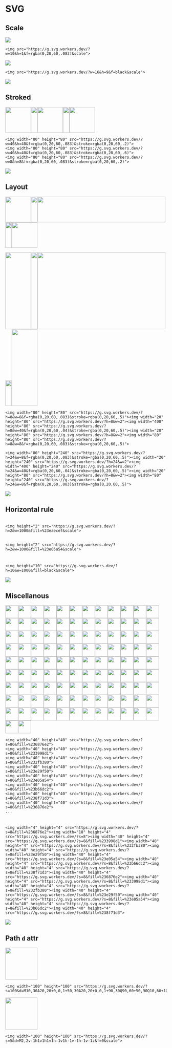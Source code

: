 # SVG

## Scale

<img src="https://g.svg.workers.dev/?w=10&h=1&f=rgba(0,20,60,.083)&scale">

```
<img src="https://g.svg.workers.dev/?w=10&h=1&f=rgba(0,20,60,.083)&scale">
```

<img src="https://g.svg.workers.dev/?w=16&h=9&f=black&scale">

```
<img src="https://g.svg.workers.dev/?w=16&h=9&f=black&scale">
```

![](https://g.svg.workers.dev/?w=10&h=1&scale)

## Stroked

<img width="80" height="80" src="https://g.svg.workers.dev/?w=40&h=40&f=rgba(0,20,60,.083)&stroke=rgba(0,20,60,.2)"><img width="20" height="80" src="https://g.svg.workers.dev/?h=8&w=2"><img width="80" height="80" src="https://g.svg.workers.dev/?w=40&h=40&f=rgba(0,20,60,.083)&stroke=rgba(0,20,60,.6)"><img width="20" height="80" src="https://g.svg.workers.dev/?h=8&w=2"><img width="80" height="80" src="https://g.svg.workers.dev/?w=8&h=8&f=rgba(0,20,60,.083)&stroke=rgba(0,20,60,.2)">

```
<img width="80" height="80" src="https://g.svg.workers.dev/?w=40&h=40&f=rgba(0,20,60,.083)&stroke=rgba(0,20,60,.2)">
<img width="80" height="80" src="https://g.svg.workers.dev/?w=40&h=40&f=rgba(0,20,60,.083)&stroke=rgba(0,20,60,.6)">
<img width="80" height="80" src="https://g.svg.workers.dev/?w=8&h=8&f=rgba(0,20,60,.083)&stroke=rgba(0,20,60,.2)">
```

![](https://g.svg.workers.dev/?w=10&h=1&scale)

## Layout

<img width="80" height="80" src="https://g.svg.workers.dev/?h=8&w=8&f=rgba(0,20,60,.083)&stroke=rgba(0,20,60,.5)"><img width="20" height="80" src="https://g.svg.workers.dev/?h=8&w=2"><img width="400" height="80" src="https://g.svg.workers.dev/?h=8&w=40&f=rgba(0,20,60,.04)&stroke=rgba(0,20,60,.5)"><img width="20" height="80" src="https://g.svg.workers.dev/?h=8&w=2"><img width="80" height="80" src="https://g.svg.workers.dev/?h=8&w=8&f=rgba(0,20,60,.083)&stroke=rgba(0,20,60,.5)">

<img width="80" height="240" src="https://g.svg.workers.dev/?h=24&w=8&f=rgba(0,20,60,.083)&stroke=rgba(0,20,60,.5)"><img width="20" height="240" src="https://g.svg.workers.dev/?h=24&w=2"><img width="400" height="240" src="https://g.svg.workers.dev/?h=24&w=40&f=rgba(0,20,60,.04)&stroke=rgba(0,20,60,.5)"><img width="20" height="80" src="https://g.svg.workers.dev/?h=8&w=2"><img width="80" height="240" src="https://g.svg.workers.dev/?h=24&w=8&f=rgba(0,20,60,.083)&stroke=rgba(0,20,60,.5)">

```
<img width="80" height="80" src="https://g.svg.workers.dev/?h=8&w=8&f=rgba(0,20,60,.083)&stroke=rgba(0,20,60,.5)"><img width="20" height="80" src="https://g.svg.workers.dev/?h=8&w=2"><img width="400" height="80" src="https://g.svg.workers.dev/?h=8&w=40&f=rgba(0,20,60,.04)&stroke=rgba(0,20,60,.5)"><img width="20" height="80" src="https://g.svg.workers.dev/?h=8&w=2"><img width="80" height="80" src="https://g.svg.workers.dev/?h=8&w=8&f=rgba(0,20,60,.083)&stroke=rgba(0,20,60,.5)">

<img width="80" height="240" src="https://g.svg.workers.dev/?h=24&w=8&f=rgba(0,20,60,.083)&stroke=rgba(0,20,60,.5)"><img width="20" height="240" src="https://g.svg.workers.dev/?h=24&w=2"><img width="400" height="240" src="https://g.svg.workers.dev/?h=24&w=40&f=rgba(0,20,60,.04)&stroke=rgba(0,20,60,.5)"><img width="20" height="80" src="https://g.svg.workers.dev/?h=8&w=2"><img width="80" height="240" src="https://g.svg.workers.dev/?h=24&w=8&f=rgba(0,20,60,.083)&stroke=rgba(0,20,60,.5)">
```

![](https://g.svg.workers.dev/?w=10&h=1&scale)

## Horizontal rule

<img height="2" src="https://g.svg.workers.dev/?h=2&w=1000&fill=%23eaecef&scale">

```
<img height="2" src="https://g.svg.workers.dev/?h=2&w=1000&fill=%23eaecef&scale">
```

<img height="2" src="https://g.svg.workers.dev/?h=2&w=1000&fill=%23e05a54&scale">

```
<img height="2" src="https://g.svg.workers.dev/?h=2&w=1000&fill=%23e05a54&scale">
```

<img height="10" src="https://g.svg.workers.dev/?h=10&w=1000&fill=black&scale">

```
<img height="10" src="https://g.svg.workers.dev/?h=10&w=1000&fill=black&scale">
```

![](https://g.svg.workers.dev/?w=10&h=1&scale)

## Miscellanous

<img width="40" height="40" src="https://g.svg.workers.dev/?s=80&fill=%236876e2"><img width="40" height="40" src="https://g.svg.workers.dev/?s=80&fill=%233998d1"><img width="40" height="40" src="https://g.svg.workers.dev/?s=80&fill=%232fb380"><img width="40" height="40" src="https://g.svg.workers.dev/?s=80&fill=%23e29f50"><img width="40" height="40" src="https://g.svg.workers.dev/?s=80&fill=%23e05a54"><img width="40" height="40" src="https://g.svg.workers.dev/?s=80&fill=%23b66dc2"><img width="40" height="40" src="https://g.svg.workers.dev/?s=80&fill=%238f71d3"><img width="40" height="40" src="https://g.svg.workers.dev/?s=80&fill=%236876e2"><img width="40" height="40" src="https://g.svg.workers.dev/?s=80&fill=%233998d1"><img width="40" height="40" src="https://g.svg.workers.dev/?s=80&fill=%232fb380"><img width="40" height="40" src="https://g.svg.workers.dev/?s=80&fill=%23e29f50"><img width="40" height="40" src="https://g.svg.workers.dev/?s=80&fill=%23e05a54"><img width="40" height="40" src="https://g.svg.workers.dev/?s=80&fill=%23b66dc2"><img width="40" height="40" src="https://g.svg.workers.dev/?s=80&fill=%238f71d3"><img width="40" height="40" src="https://g.svg.workers.dev/?s=80&fill=%236876e2"><img width="40" height="40" src="https://g.svg.workers.dev/?s=80&fill=%233998d1"><img width="40" height="40" src="https://g.svg.workers.dev/?s=80&fill=%232fb380"><img width="40" height="40" src="https://g.svg.workers.dev/?s=80&fill=%23e29f50"><img width="40" height="40" src="https://g.svg.workers.dev/?s=80&fill=%23e05a54"><img width="40" height="40" src="https://g.svg.workers.dev/?s=80&fill=%23b66dc2"><img width="40" height="40" src="https://g.svg.workers.dev/?s=80&fill=%238f71d3"><img width="40" height="40" src="https://g.svg.workers.dev/?s=80&fill=%236876e2"><img width="40" height="40" src="https://g.svg.workers.dev/?s=80&fill=%233998d1"><img width="40" height="40" src="https://g.svg.workers.dev/?s=80&fill=%232fb380"><img width="40" height="40" src="https://g.svg.workers.dev/?s=80&fill=%23e29f50"><img width="40" height="40" src="https://g.svg.workers.dev/?s=80&fill=%23e05a54"><img width="40" height="40" src="https://g.svg.workers.dev/?s=80&fill=%23b66dc2"><img width="40" height="40" src="https://g.svg.workers.dev/?s=80&fill=%238f71d3"><img width="40" height="40" src="https://g.svg.workers.dev/?s=80&fill=%236876e2"><img width="40" height="40" src="https://g.svg.workers.dev/?s=80&fill=%233998d1"><img width="40" height="40" src="https://g.svg.workers.dev/?s=80&fill=%232fb380"><img width="40" height="40" src="https://g.svg.workers.dev/?s=80&fill=%23e29f50"><img width="40" height="40" src="https://g.svg.workers.dev/?s=80&fill=%23e05a54"><img width="40" height="40" src="https://g.svg.workers.dev/?s=80&fill=%23b66dc2"><img width="40" height="40" src="https://g.svg.workers.dev/?s=80&fill=%238f71d3"><img width="40" height="40" src="https://g.svg.workers.dev/?s=80&fill=%236876e2"><img width="40" height="40" src="https://g.svg.workers.dev/?s=80&fill=%233998d1"><img width="40" height="40" src="https://g.svg.workers.dev/?s=80&fill=%232fb380"><img width="40" height="40" src="https://g.svg.workers.dev/?s=80&fill=%23e29f50"><img width="40" height="40" src="https://g.svg.workers.dev/?s=80&fill=%23e05a54"><img width="40" height="40" src="https://g.svg.workers.dev/?s=80&fill=%23b66dc2"><img width="40" height="40" src="https://g.svg.workers.dev/?s=80&fill=%238f71d3"><img width="40" height="40" src="https://g.svg.workers.dev/?s=80&fill=%236876e2"><img width="40" height="40" src="https://g.svg.workers.dev/?s=80&fill=%233998d1"><img width="40" height="40" src="https://g.svg.workers.dev/?s=80&fill=%232fb380"><img width="40" height="40" src="https://g.svg.workers.dev/?s=80&fill=%23e29f50"><img width="40" height="40" src="https://g.svg.workers.dev/?s=80&fill=%23e05a54"><img width="40" height="40" src="https://g.svg.workers.dev/?s=80&fill=%23b66dc2"><img width="40" height="40" src="https://g.svg.workers.dev/?s=80&fill=%238f71d3"><img width="40" height="40" src="https://g.svg.workers.dev/?s=80&fill=%236876e2"><img width="40" height="40" src="https://g.svg.workers.dev/?s=80&fill=%233998d1"><img width="40" height="40" src="https://g.svg.workers.dev/?s=80&fill=%232fb380"><img width="40" height="40" src="https://g.svg.workers.dev/?s=80&fill=%23e29f50"><img width="40" height="40" src="https://g.svg.workers.dev/?s=80&fill=%23e05a54"><img width="40" height="40" src="https://g.svg.workers.dev/?s=80&fill=%23b66dc2"><img width="40" height="40" src="https://g.svg.workers.dev/?s=80&fill=%238f71d3"><img width="40" height="40" src="https://g.svg.workers.dev/?s=80&fill=%236876e2"><img width="40" height="40" src="https://g.svg.workers.dev/?s=80&fill=%233998d1"><img width="40" height="40" src="https://g.svg.workers.dev/?s=80&fill=%232fb380"><img width="40" height="40" src="https://g.svg.workers.dev/?s=80&fill=%23e29f50"><img width="40" height="40" src="https://g.svg.workers.dev/?s=80&fill=%23e05a54"><img width="40" height="40" src="https://g.svg.workers.dev/?s=80&fill=%23b66dc2"><img width="40" height="40" src="https://g.svg.workers.dev/?s=80&fill=%238f71d3"><img width="40" height="40" src="https://g.svg.workers.dev/?s=80&fill=%236876e2"><img width="40" height="40" src="https://g.svg.workers.dev/?s=80&fill=%233998d1"><img width="40" height="40" src="https://g.svg.workers.dev/?s=80&fill=%232fb380"><img width="40" height="40" src="https://g.svg.workers.dev/?s=80&fill=%23e29f50"><img width="40" height="40" src="https://g.svg.workers.dev/?s=80&fill=%23e05a54"><img width="40" height="40" src="https://g.svg.workers.dev/?s=80&fill=%23b66dc2"><img width="40" height="40" src="https://g.svg.workers.dev/?s=80&fill=%238f71d3"><img width="40" height="40" src="https://g.svg.workers.dev/?s=80&fill=%236876e2"><img width="40" height="40" src="https://g.svg.workers.dev/?s=80&fill=%233998d1"><img width="40" height="40" src="https://g.svg.workers.dev/?s=80&fill=%232fb380"><img width="40" height="40" src="https://g.svg.workers.dev/?s=80&fill=%23e29f50"><img width="40" height="40" src="https://g.svg.workers.dev/?s=80&fill=%23e05a54"><img width="40" height="40" src="https://g.svg.workers.dev/?s=80&fill=%23b66dc2"><img width="40" height="40" src="https://g.svg.workers.dev/?s=80&fill=%238f71d3"><img width="40" height="40" src="https://g.svg.workers.dev/?s=80&fill=%236876e2"><img width="40" height="40" src="https://g.svg.workers.dev/?s=80&fill=%233998d1"><img width="40" height="40" src="https://g.svg.workers.dev/?s=80&fill=%232fb380"><img width="40" height="40" src="https://g.svg.workers.dev/?s=80&fill=%23e29f50"><img width="40" height="40" src="https://g.svg.workers.dev/?s=80&fill=%23e05a54"><img width="40" height="40" src="https://g.svg.workers.dev/?s=80&fill=%23b66dc2"><img width="40" height="40" src="https://g.svg.workers.dev/?s=80&fill=%238f71d3"><img width="40" height="40" src="https://g.svg.workers.dev/?s=80&fill=%236876e2"><img width="40" height="40" src="https://g.svg.workers.dev/?s=80&fill=%233998d1"><img width="40" height="40" src="https://g.svg.workers.dev/?s=80&fill=%232fb380"><img width="40" height="40" src="https://g.svg.workers.dev/?s=80&fill=%23e29f50"><img width="40" height="40" src="https://g.svg.workers.dev/?s=80&fill=%23e05a54"><img width="40" height="40" src="https://g.svg.workers.dev/?s=80&fill=%23b66dc2"><img width="40" height="40" src="https://g.svg.workers.dev/?s=80&fill=%238f71d3"><img width="40" height="40" src="https://g.svg.workers.dev/?s=80&fill=%236876e2"><img width="40" height="40" src="https://g.svg.workers.dev/?s=80&fill=%233998d1"><img width="40" height="40" src="https://g.svg.workers.dev/?s=80&fill=%232fb380"><img width="40" height="40" src="https://g.svg.workers.dev/?s=80&fill=%23e29f50"><img width="40" height="40" src="https://g.svg.workers.dev/?s=80&fill=%23e05a54"><img width="40" height="40" src="https://g.svg.workers.dev/?s=80&fill=%23b66dc2"><img width="40" height="40" src="https://g.svg.workers.dev/?s=80&fill=%238f71d3"><img width="40" height="40" src="https://g.svg.workers.dev/?s=80&fill=%236876e2"><img width="40" height="40" src="https://g.svg.workers.dev/?s=80&fill=%233998d1"><img width="40" height="40" src="https://g.svg.workers.dev/?s=80&fill=%232fb380"><img width="40" height="40" src="https://g.svg.workers.dev/?s=80&fill=%23e29f50"><img width="40" height="40" src="https://g.svg.workers.dev/?s=80&fill=%23e05a54"><img width="40" height="40" src="https://g.svg.workers.dev/?s=80&fill=%23b66dc2"><img width="40" height="40" src="https://g.svg.workers.dev/?s=80&fill=%238f71d3"><img width="40" height="40" src="https://g.svg.workers.dev/?s=80&fill=%236876e2"><img width="40" height="40" src="https://g.svg.workers.dev/?s=80&fill=%233998d1"><img width="40" height="40" src="https://g.svg.workers.dev/?s=80&fill=%232fb380"><img width="40" height="40" src="https://g.svg.workers.dev/?s=80&fill=%23e29f50"><img width="40" height="40" src="https://g.svg.workers.dev/?s=80&fill=%23e05a54">

```
<img width="40" height="40" src="https://g.svg.workers.dev/?s=80&fill=%236876e2">
<img width="40" height="40" src="https://g.svg.workers.dev/?s=80&fill=%233998d1">
<img width="40" height="40" src="https://g.svg.workers.dev/?s=80&fill=%232fb380">
<img width="40" height="40" src="https://g.svg.workers.dev/?s=80&fill=%23e29f50">
<img width="40" height="40" src="https://g.svg.workers.dev/?s=80&fill=%23e05a54">
<img width="40" height="40" src="https://g.svg.workers.dev/?s=80&fill=%23b66dc2">
<img width="40" height="40" src="https://g.svg.workers.dev/?s=80&fill=%238f71d3">
<img width="40" height="40" src="https://g.svg.workers.dev/?s=80&fill=%236876e2">
...
```

<img width="4" height="4" src="https://g.svg.workers.dev/?s=8&fill=%236876e2"><img width="18" height="4" src="https://g.svg.workers.dev/?s=8"><img width="40" height="4" src="https://g.svg.workers.dev/?s=8&fill=%233998d1"><img width="40" height="4" src="https://g.svg.workers.dev/?s=8&fill=%232fb380"><img width="40" height="4" src="https://g.svg.workers.dev/?s=8&fill=%23e29f50"><img width="40" height="4" src="https://g.svg.workers.dev/?s=8&fill=%23e05a54"><img width="40" height="4" src="https://g.svg.workers.dev/?s=8&fill=%23b66dc2"><img width="40" height="4" src="https://g.svg.workers.dev/?s=8&fill=%238f71d3"><img width="40" height="4" src="https://g.svg.workers.dev/?s=8&fill=%236876e2"><img width="40" height="4" src="https://g.svg.workers.dev/?s=8&fill=%233998d1"><img width="40" height="4" src="https://g.svg.workers.dev/?s=8&fill=%232fb380"><img width="40" height="4" src="https://g.svg.workers.dev/?s=8&fill=%23e29f50"><img width="40" height="4" src="https://g.svg.workers.dev/?s=8&fill=%23e05a54"><img width="40" height="4" src="https://g.svg.workers.dev/?s=8&fill=%23b66dc2"><img width="40" height="4" src="https://g.svg.workers.dev/?s=8&fill=%238f71d3">

```
<img width="4" height="4" src="https://g.svg.workers.dev/?s=8&fill=%236876e2"><img width="18" height="4" src="https://g.svg.workers.dev/?s=8"><img width="40" height="4" src="https://g.svg.workers.dev/?s=8&fill=%233998d1"><img width="40" height="4" src="https://g.svg.workers.dev/?s=8&fill=%232fb380"><img width="40" height="4" src="https://g.svg.workers.dev/?s=8&fill=%23e29f50"><img width="40" height="4" src="https://g.svg.workers.dev/?s=8&fill=%23e05a54"><img width="40" height="4" src="https://g.svg.workers.dev/?s=8&fill=%23b66dc2"><img width="40" height="4" src="https://g.svg.workers.dev/?s=8&fill=%238f71d3"><img width="40" height="4" src="https://g.svg.workers.dev/?s=8&fill=%236876e2"><img width="40" height="4" src="https://g.svg.workers.dev/?s=8&fill=%233998d1"><img width="40" height="4" src="https://g.svg.workers.dev/?s=8&fill=%232fb380"><img width="40" height="4" src="https://g.svg.workers.dev/?s=8&fill=%23e29f50"><img width="40" height="4" src="https://g.svg.workers.dev/?s=8&fill=%23e05a54"><img width="40" height="4" src="https://g.svg.workers.dev/?s=8&fill=%23b66dc2"><img width="40" height="4" src="https://g.svg.workers.dev/?s=8&fill=%238f71d3">
```

![](https://g.svg.workers.dev/?w=10&h=1&scale)

## Path `d` attr

<img width="100" height="100" src="https://g.svg.workers.dev/?s=100&d=M10,30A20,20+0,0,1+50,30A20,20+0,0,1+90,30Q90,60+50,90Q10,60+10,30z&f=red">

```
<img width="100" height="100" src="https://g.svg.workers.dev/?s=100&d=M10,30A20,20+0,0,1+50,30A20,20+0,0,1+90,30Q90,60+50,90Q10,60+10,30z&f=red">
```

<img width="100" height="100" src="https://g.svg.workers.dev/?s=5&d=M2,2v-1h1v1h1v1h-1v1h-1v-1h-1v-1z&f=0&scale">

```
<img width="100" height="100" src="https://g.svg.workers.dev/?s=5&d=M2,2v-1h1v1h1v1h-1v1h-1v-1h-1v-1z&f=0&scale">
```
